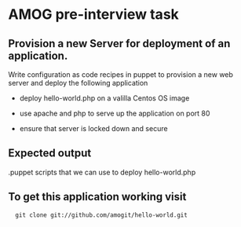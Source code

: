 AMOG pre-interview task
=======================
Provision a new Server for deployment of an application.
--------------------------------------------------------
Write configuration as code recipes in puppet to provision a new web server and deploy the following application

- deploy hello-world.php on a valilla Centos OS image

- use apache and php to serve up the application on port 80

- ensure that server is locked down and secure

Expected output
---------------
.puppet scripts that we can use to deploy hello-world.php

To get this application working visit
---------------

      git clone git://github.com/amogit/hello-world.git

